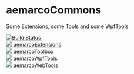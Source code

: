 # aemarcoCommons

Some Extensions, some Tools and some WpfTools

[![Build Status](https://dev.azure.com/aemarco/aemarcoCommons/_apis/build/status/aemarco.aemarcoCommons?branchName=master)](https://dev.azure.com/aemarco/aemarcoCommons/_build/latest?definitionId=10&branchName=master)<br/>
<a href=https://www.nuget.org/packages/aemarcoExtensions><img src="https://buildstats.info/nuget/aemarcoExtensions"> aemarcoExtensions</a><br/>
<a href=https://www.nuget.org/packages/aemarcoToolbox><img src="https://buildstats.info/nuget/aemarcoToolbox"> aemarcoToolbox</a><br/>
<a href=https://www.nuget.org/packages/aemarcoWpfTools><img src="https://buildstats.info/nuget/aemarcoWpfTools"> aemarcoWpfTools</a><br/>
<a href=https://www.nuget.org/packages/aemarcoWebTools><img src="https://buildstats.info/nuget/aemarcoWebTools "> aemarcoWebTools </a><br/>


